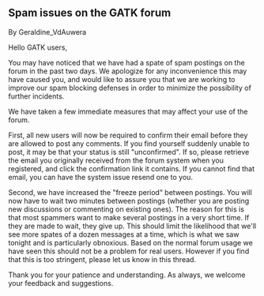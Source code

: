 ## Spam issues on the GATK forum

By Geraldine_VdAuwera

<p>Hello GATK users,</p>

<p>You may have noticed that we have had a spate of spam postings on the forum in the past two days. We apologize for any inconvenience this may have caused you, and would like to assure you that we are working to improve our spam blocking defenses in order to minimize the possibility of further incidents.</p>

<p>We have taken a few immediate measures that may affect your use of the forum.</p>

<p>First, all new users will now be required to confirm their email before they are allowed to post any comments. If you find yourself suddenly unable to post, it may be that your status is still "unconfirmed". If so, please retrieve the email you originally received from the forum system when you registered, and click the confirmation link it contains. If you cannot find that email, you can have the system issue resend one to you.</p>

<p>Second, we have increased the "freeze period" between postings. You will now have to wait two minutes between postings (whether you are posting new discussions or commenting on existing ones). The reason for this is that most spammers want to make several postings in a very short time. If they are made to wait, they give up. This should limit the likelihood that we'll see more spates of a dozen messages at a time, which is what we saw tonight and is particularly obnoxious. Based on the normal forum usage we have seen this should not be a problem for real users. However if you find that this is too stringent, please let us know in this thread.</p>

<p>Thank you for your patience and understanding. As always, we welcome your feedback and suggestions.</p>
